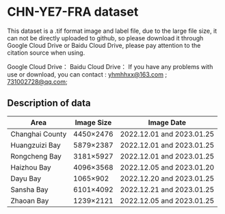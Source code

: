 # CHN-YE7-FRA dataset 
This dataset is a .tif format image and label file, due to the large file size, it can not be directly uploaded to github, so please download it through Google Cloud Drive or Baidu Cloud Drive, please pay attention to the citation source when using.

Google Cloud Drive：
Baidu Cloud Drive：
If you have any problems with use or download, you can contact : yhmhhxx@163.com ; 731002728@qq.com;

## Description of data
|Area	|Image Size	|Image Date |
| ------ | ------ |------ |
|Changhai County|	4450×2476|	2022.12.01 and 2023.01.25|
|Huangzuizi Bay|	5879×2387|	2022.12.01 and 2023.01.25|
|Rongcheng Bay|	3181×5927|	2022.12.01 and 2023.01.25|
|Haizhou Bay|	4096×3568|	2022.12.05 and 2023.01.20|
|Dayu Bay|	1065×902|	2022.12.20 and 2023.01.25|
|Sansha Bay|	6101×4092|	2022.12.21 and 2023.01.25|
|Zhaoan Bay|	1239×2121|	2022.12.05 and 2023.01.25|

